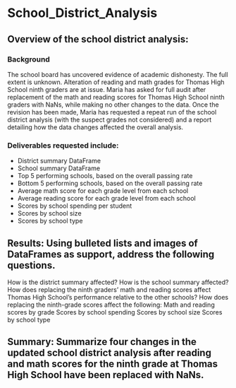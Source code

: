 # School_District_Analysis
## Overview of the school district analysis:
### Background
The school board has uncovered evidence of academic dishonesty.  The full extent is unknown.  Alteration of reading and math grades for Thomas High School ninth graders are at issue.  Maria has asked for full audit after replacement of the math and reading scores for Thomas High School ninth graders with NaNs, while making no other changes to the data. Once the revision has been made, Maria has requested a repeat run of the school district analysis (with the suspect grades not considered) and a report detailing how the data changes affected the overall analysis.

### Deliverables requested include:
* District summary DataFrame 
* School summary DataFrame 
* Top 5 performing schools, based on the overall passing rate 
* Bottom 5 performing schools, based on the overall passing rate 
* Average math score for each grade level from each school 
* Average reading score for each grade level from each school 
* Scores by school spending per student 
* Scores by school size 
* Scores by school type 

## Results: Using bulleted lists and images of DataFrames as support, address the following questions.

How is the district summary affected?
How is the school summary affected?
How does replacing the ninth graders’ math and reading scores affect Thomas High School’s performance relative to the other schools?
How does replacing the ninth-grade scores affect the following:
Math and reading scores by grade
Scores by school spending
Scores by school size
Scores by school type
## Summary: Summarize four changes in the updated school district analysis after reading and math scores for the ninth grade at Thomas High School have been replaced with NaNs.